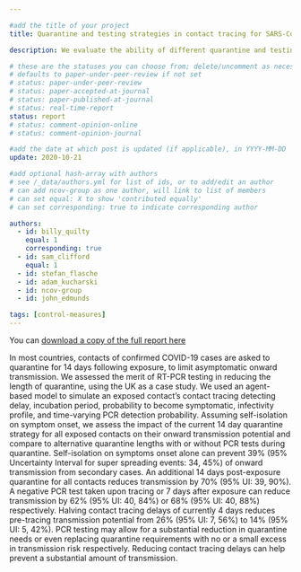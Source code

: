 ```yaml
---

#add the title of your project
title: Quarantine and testing strategies in contact tracing for SARS-CoV-2 

description: We evaluate the ability of different quarantine and testing strategies to reduce the transmission potential of traced secondary cases, accounting for test and trace delays, and varying levels of adherence. 

# these are the statuses you can choose from; delete/uncomment as necessary
# defaults to paper-under-peer-review if not set
# status: paper-under-peer-review
# status: paper-accepted-at-journal
# status: paper-published-at-journal
# status: real-time-report
status: report
# status: comment-opinion-online
# status: comment-opinion-journal

#add the date at which post is updated (if applicable), in YYYY-MM-DD
update: 2020-10-21

#add optional hash-array with authors
# see /_data/authors.yml for list of ids, or to add/edit an author
# can add ncov-group as one author, will link to list of members
# can set equal: X to show 'contributed equally'
# can set corresponding: true to indicate corresponding author

authors:
  - id: billy_quilty
    equal: 1
    corresponding: true
  - id: sam_clifford
    equal: 1 
  - id: stefan_flasche
  - id: adam_kucharski
  - id: ncov-group
  - id: john_edmunds

tags: [control-measures]
---
```


You can [download a copy of the full report here](reports/quar_test_contact_tracing/2020-10-18-quar_test_contact_tracing.pdf)

In most countries, contacts of confirmed COVID-19 cases are asked to quarantine for 14 days following exposure, to limit asymptomatic onward transmission. We assessed the merit of RT-PCR testing in reducing the length of quarantine, using the UK as a case study.
We used an agent-based model to simulate an exposed contact’s  contact tracing detecting delay, incubation period, probability to become symptomatic, infectivity profile, and time-varying PCR detection probability. Assuming self-isolation on symptom onset, we assess the impact of the current 14 day quarantine strategy for all exposed contacts on their onward transmission potential and compare to alternative  quarantine lengths with or without  PCR tests during quarantine.
Self-isolation on symptoms onset alone can prevent 39% (95% Uncertainty Interval for super spreading events: 34, 45%) of onward transmission from secondary cases. An additional 14 days post-exposure quarantine for all contacts reduces transmission by 70% (95% UI: 39, 90%). A negative PCR test taken upon tracing or 7 days after exposure can reduce transmission by 62% (95% UI: 40, 84%) or 68% (95% UI: 40, 88%) respectively. Halving contact tracing delays of currently 4 days reduces pre-tracing transmission potential from 26% (95% UI: 7, 56%) to 14% (95% UI: 5, 42%).
PCR testing may allow for a substantial reduction in quarantine needs or even replacing quarantine requirements with no or a small excess in transmission risk respectively. Reducing contact tracing delays can help prevent a substantial amount of transmission.

